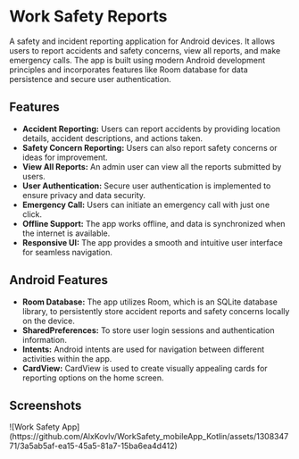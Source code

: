 <h1>Work Safety Reports</h1>

<p>A safety and incident reporting application for Android devices. It allows users to report accidents and safety concerns, view all reports, and make emergency calls. The app is built using modern Android development principles and incorporates features like Room database for data persistence and secure user authentication.</p>

<h2>Features</h2>
<ul>
  <li><strong>Accident Reporting:</strong> Users can report accidents by providing location details, accident descriptions, and actions taken.</li>
  <li><strong>Safety Concern Reporting:</strong> Users can also report safety concerns or ideas for improvement.</li>
  <li><strong>View All Reports:</strong> An admin user can view all the reports submitted by users.</li>
  <li><strong>User Authentication:</strong> Secure user authentication is implemented to ensure privacy and data security.</li>
  <li><strong>Emergency Call:</strong> Users can initiate an emergency call with just one click.</li>
  <li><strong>Offline Support:</strong> The app works offline, and data is synchronized when the internet is available.</li>
  <li><strong>Responsive UI:</strong> The app provides a smooth and intuitive user interface for seamless navigation.</li>
</ul>

<h2>Android Features</h2>
<ul>
  <li><strong>Room Database:</strong> The app utilizes Room, which is an SQLite database library, to persistently store accident reports and safety concerns locally on the device.</li>
  <li><strong>SharedPreferences:</strong> To store user login sessions and authentication information.</li>
  <li><strong>Intents:</strong> Android intents are used for navigation between different activities within the app.</li>
  <li><strong>CardView:</strong> CardView is used to create visually appealing cards for reporting options on the home screen.</li>
</ul>

<h2>Screenshots</h2>
![Work Safety App](https://github.com/AlxKovlv/WorkSafety_mobileApp_Kotlin/assets/130834771/3a5ab5af-ea15-45a5-81a7-15ba6ea4d412)
